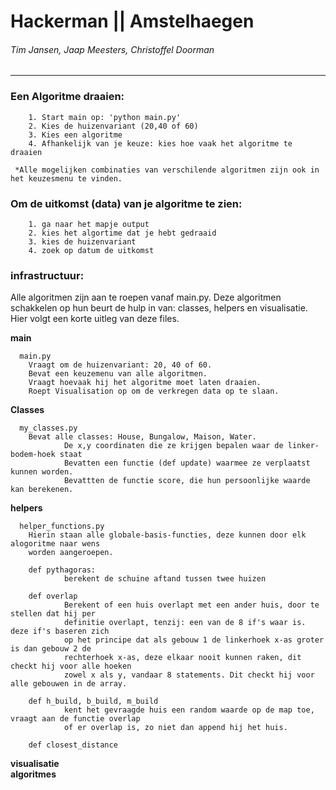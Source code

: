 # Hackerman || Amstelhaegen
###### Tim Jansen, Jaap Meesters, Christoffel Doorman
------------------------------------------------

### Een Algoritme draaien:

        1. Start main op: 'python main.py'
        2. Kies de huizenvariant (20,40 of 60)
        3. Kies een algoritme
        4. Afhankelijk van je keuze: kies hoe vaak het algoritme te draaien
        
     *Alle mogelijken combinaties van verschilende algoritmen zijn ook in het keuzesmenu te vinden.
    
### Om de uitkomst (data) van je algoritme te zien:

        1. ga naar het mapje output
        2. kies het algortime dat je hebt gedraaid
        3. kies de huizenvariant
        4. zoek op datum de uitkomst
        
### infrastructuur:
        
   Alle algoritmen zijn aan te roepen vanaf main.py. Deze algoritmen schakkelen op hun beurt de hulp in van: classes, helpers en
   visualisatie. Hier volgt een korte uitleg van deze files.
        
**main**
        
      main.py
        Vraagt om de huizenvariant: 20, 40 of 60.
        Bevat een keuzemenu van alle algoritmen.
        Vraagt hoevaak hij het algoritme moet laten draaien.
        Roept Visualisation op om de verkregen data op te slaan. 
                   
**Classes**
        
      my_classes.py
        Bevat alle classes: House, Bungalow, Maison, Water.
                De x,y coordinaten die ze krijgen bepalen waar de linker-bodem-hoek staat
                Bevatten een functie (def update) waarmee ze verplaatst kunnen worden.
                Bevattten de functie score, die hun persoonlijke waarde kan berekenen.
        
**helpers** 

      helper_functions.py
        Hierin staan alle globale-basis-functies, deze kunnen door elk alogoritme naar wens
        worden aangeroepen. 
        
        def pythagoras:
                berekent de schuine aftand tussen twee huizen
               
        def overlap
                Berekent of een huis overlapt met een ander huis, door te stellen dat hij per
                definitie overlapt, tenzij: een van de 8 if's waar is. deze if's baseren zich
                op het principe dat als gebouw 1 de linkerhoek x-as groter is dan gebouw 2 de
                rechterhoek x-as, deze elkaar nooit kunnen raken, dit checkt hij voor alle hoeken
                zowel x als y, vandaar 8 statements. Dit checkt hij voor alle gebouwen in de array.
              
        def h_build, b_build, m_build
                kent het gevraagde huis een random waarde op de map toe, vraagt aan de functie overlap
                of er overlap is, zo niet dan append hij het huis.
         
        def closest_distance
        
**visualisatie**           
**algoritmes**        

        
    
        





    
    
    
    


